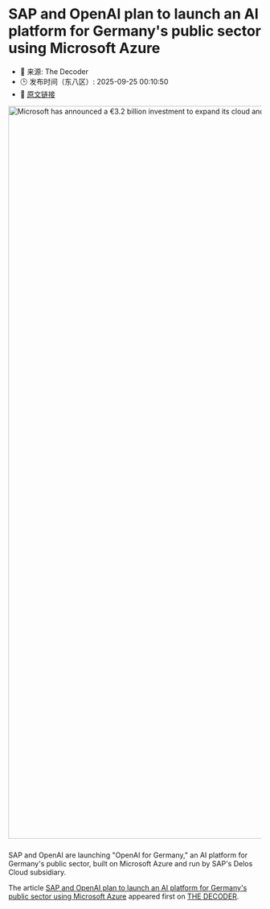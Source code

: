 # SAP and OpenAI plan to launch an AI platform for Germany's public sector using Microsoft Azure
- 📅 来源: The Decoder
- 🕒 发布时间（东八区）: 2025-09-25 00:10:50
- 🔗 [原文链接](https://the-decoder.com/sap-and-openai-plan-to-launch-an-ai-platform-for-germanys-public-sector-using-microsoft-azure/)

<p><img alt="Microsoft has announced a €3.2 billion investment to expand its cloud and AI infrastructure in Germany, the largest investment in the country in the company&#039;s 40-year history." class="attachment-full size-full wp-post-image" height="816" src="https://the-decoder.com/wp-content/uploads/2023/06/flag_of_germany_in_a_neural_network.png" style="height: auto; margin-bottom: 10px;" width="1456" /></p>
<p>        SAP and OpenAI are launching "OpenAI for Germany," an AI platform for Germany's public sector, built on Microsoft Azure and run by SAP's Delos Cloud subsidiary.</p>
<p>The article <a href="https://the-decoder.com/sap-and-openai-plan-to-launch-an-ai-platform-for-germanys-public-sector-using-microsoft-azure/">SAP and OpenAI plan to launch an AI platform for Germany&#039;s public sector using Microsoft Azure</a> appeared first on <a href="https://the-decoder.com">THE DECODER</a>.</p>